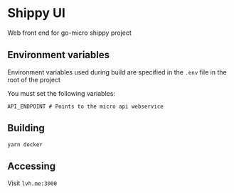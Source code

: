 # Shippy UI

Web front end for go-micro shippy project

## Environment variables

Environment variables used during build are specified in the `.env` file in the root of the project

You must set the following variables:
```
API_ENDPOINT # Points to the micro api webservice
```

## Building

```yarn docker```

## Accessing

Visit `lvh.me:3000`
